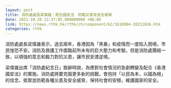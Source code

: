 ```yaml
---
layout: post
title: 消防處處長梁偉雄：配合國安法　防範災患及安全威脅
date: 2021-10-26 12:37:05.000000000 +08:00
link: https://news.rthk.hk/rthk/ch/component/k2/1616984-20211026.htm
categories: rthk
---
```


消防處處長梁偉雄表示，過去兩年，香港因為「黑暴」和疫情而一度陷入困境，市民惶恐不安。消防及救護工作面臨前所未有的巨大壓力和考驗，但是消防處團結一致，以頑強的意志和毅力對抗災患，讓市民安渡逆境。

梁偉雄出席「消防處紀念日」致辭時說，為應對社會情況的急劇轉變及配合《香港國安法》的實施，消防處將要克服更多新的挑戰，會抱持「以民為本，以國為根」的信念，抵禦並防範各種災患及安全威脅，保持社會的安穩，維護國家的安全。
